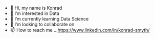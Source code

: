 - 👋 Hi, my name is Konrad
- 👀 I’m interested in Data
- 🌱 I’m currently learning Data Science
- 💞️ I’m looking to collaborate on 
- 📫 How to reach me ...https://www.linkedin.com/in/konrad-smyth/

<!---
ksmyth1/ksmyth1 is a ✨ special ✨ repository because its `README.md` (this file) appears on your GitHub profile.
You can click the Preview link to take a look at your changes.
--->
